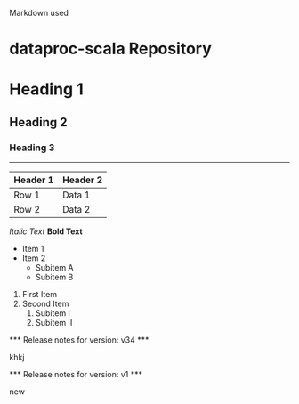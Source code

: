 Markdown used
# dataproc-scala Repository
# Heading 1
## Heading 2
### Heading 3

---

| Header 1 | Header 2 |
|----------|----------|
| Row 1    | Data 1   |
| Row 2    | Data 2   |


*Italic Text*
**Bold Text**

- Item 1
- Item 2
  - Subitem A
  - Subitem B

1. First Item
2. Second Item
   1. Subitem I
   2. Subitem II


*** Release notes for version: v34 ***

khkj

*** Release notes for version: v1 ***

new 